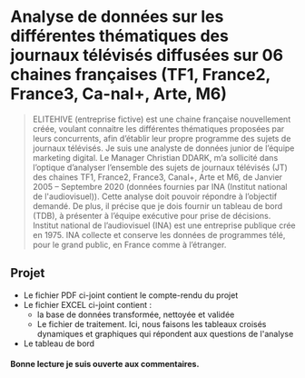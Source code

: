 # Analyse de données sur les différentes thématiques des journaux télévisés diffusées sur 06 chaines françaises (TF1, France2, France3, Ca-nal+, Arte, M6)
> ELITEHIVE (entreprise fictive) est une chaine française nouvellement créée, voulant connaitre les différentes thématiques proposées par leurs concurrents, afin d’établir leur propre programme des sujets de journaux télévisés.
> Je suis une analyste de données junior de l’équipe marketing digital. Le Manager Christian DDARK, m’a sollicité dans l’optique d’analyser l’ensemble des sujets de journaux télévisés (JT) des chaines TF1, France2, France3, Canal+, Arte et M6, de Janvier 2005 – Septembre 2020 (données fournies par INA (Institut national de l'audiovisuel)). 
> Cette analyse doit pouvoir répondre à l’objectif demandé. De plus, il précise que je dois fournir un tableau de bord (TDB), à présenter à l’équipe exécutive pour prise de décisions.
> Institut national de l’audiovisuel (INA) est une entreprise publique crée en 1975. INA collecte et conserve les données de programmes télé, pour le grand public, en France comme à l’étranger.

## Projet
* Le fichier PDF ci-joint contient le compte-rendu du projet
* Le fichier EXCEL ci-joint contient : 
  * la base de données transformée, nettoyée et validée
  * Le fichier de traitement. Ici, nous faisons les tableaux croisés dynamiques et graphiques qui répondent aux questions de l'analyse
* Le tableau de bord


#### Bonne lecture je suis ouverte aux commentaires.

